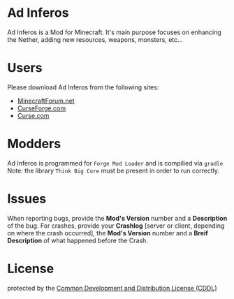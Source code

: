 # Ad Inferos
Ad Inferos is a Mod for Minecraft. It's main purpose focuses on enhancing the Nether, adding new resources, weapons, monsters, etc...

# Users
Please download Ad Inferos from the following sites:
- [MinecraftForum.net](www.minecraftforum.net/forums/mapping-and-modding/minecraft-mods/2419942)
- [CurseForge.com](https://minecraft.curseforge.com/projects/ad-inferos)
- [Curse.com](https://mods.curse.com/mc-mods/minecraft/242016-ad-inferos)

# Modders
Ad Inferos is programmed for `Forge Mod Loader` and is compilied via `gradle` Note: the library `Think Big Core` must be present in order to run correctly.

# Issues
When reporting bugs, provide the **Mod's Version** number and a **Description** of the bug. For crashes, provide your **Crashlog** [server or client, depending on where the crash occurred], the **Mod's Version** number and a **Breif Description** of what happened before the Crash.

# License

protected by the [Common Development and Distribution License (CDDL)](https://minecraft.curseforge.com/projects/ad-inferos/license)

